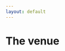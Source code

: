 ```yaml
---
layout: default
---
```


# The venue
<!-- ![Venue1](/assets/img/venue1.JPG){:class="img-responsive"} -->

<!-- <img id="myimg"> -->

<!-- <script src="https://www.gstatic.com/firebasejs/8.8.1/firebase-app.js"></script>
<script src="https://www.gstatic.com/firebasejs/8.8.1/firebase-storage.js"></script> -->
<script>
  // console.log("start");
  // var firebaseConfig = {
  //   apiKey: "AIzaSyA05ANqcrmkv-zGgo35y-mGyEwM42UkPlM",
  //   authDomain: "elliotandtina.firebaseapp.com",
  //   projectId: "elliotandtina",
  //   storageBucket: "elliotandtina.appspot.com",
  //   messagingSenderId: "1090811861387",
  //   appId: "1:1090811861387:web:e00d750cacf1002d7fb78e"
  // };
  // Initialize Firebase
  // firebase.initializeApp(firebaseConfig);
  var storage = firebase.storage();
  // var pathReference = storage.ref('venue/bridge1.JPG');
  // pathReference.getDownloadURL()
  //   .then((url) => {
  //     // console.log(url)
  //     // var img = document.getElementById('myimg');
  //     // img.setAttribute('src', url);
  //     var newImgElement = document.createElement('img');  //creating element
  //     newImgElement.setAttribute('class', "img-responsive");
  //     newImgElement.setAttribute('src', url);
  //     const section = document.getElementsByTagName("section")[0]; 
  //     // console.log(section)
  //     section.appendChild(newImgElement);           //appending the element
  //   }).catch((e) => {
  //     console.log(e)
  //   });
  venueRef = storage.ref('venue');
  // console.log(venueRef.listAll())
  venueRef.listAll()
  .then((res) => {
    // res.prefixes.forEach((folderRef) => {
    //   // All the prefixes under listRef.
    //   // You may call listAll() recursively on them.
    //   console.log(folderRef)
    // });
    res.items.forEach((itemRef) => {
      // All the items under listRef.
      // console.log(itemRef)
        itemRef.getDownloadURL()
          .then((url) => {
            // console.log(url)
            // var img = document.getElementById('myimg');
            // img.setAttribute('src', url);
            var newImgElement = document.createElement('img');  //creating element
            newImgElement.setAttribute('class', "img-responsive");
            newImgElement.setAttribute('src', url);
            const section = document.getElementsByTagName("section")[0]; 
            // console.log(section)
            section.appendChild(newImgElement);           //appending the element
          }).catch((e) => {
            console.log(e)
          });
    });
  }).catch((e) => {
    // Uh-oh, an error occurred!
    console.error(e)
  });
  // console.log("end")
</script>